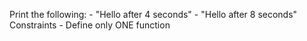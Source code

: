 Print the following:
    - "Hello after 4 seconds"
    - "Hello after 8 seconds"
Constraints
    - Define only ONE function